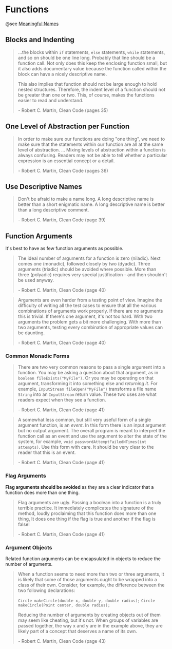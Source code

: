# Functions
@see [Meaningful Names](./meaningful-names.md)

## Blocks and Indenting

> ...the blocks within `if` statements, `else` statements, `while` statements, and so on should be one line long. Probably that line should be a function call. Not only does this keep the enclosing function small, but it also adds documentary value because the function called within the block can have a nicely descriptive name.
> 
> This also implies that function should not be large enough to hold nested structures. Therefore, the indent level of a function should not be greater than one or two. This, of course, makes the functions easier to read and understand.
> 
> \- Robert C. Martin, Clean Code (pages 35)


## One Level of Abstraction per Function

> In order to make sure our functions are doing "one thing", we need to make sure that the statements within our function are all at the same level of abstraction.
> ...
> Mixing levels of abstraction within a function is always confusing. Readers may not be able to tell whether a particular expression is an essential concept or a detail.
> 
> \- Robert C. Martin, Clean Code (pages 36)


## Use Descriptive Names

> Don't be afraid to make a name long. A long descriptive name is better than a short enigmatic name. A long descriptive name is better than a long descriptive comment.
> 
> \- Robert C. Martin, Clean Code (page 39)


## Function Arguments

It's best to have as few function arguments as possible.

> The ideal number of arguments for a function is zero (niladic). Next comes one (monadic), followed closely by two (dyadic). Three arguments (triadic) should be avoided where possible. More than three (polyadic) requires very special justification - and then shouldn't be used anyway.
> 
> \- Robert C. Martin, Clean Code (page 40)


> Arguments are even harder from a testing point of view. Imagine the difficulty of writing all the test cases to ensure that all the various combinations of arguments work properly. If there are no arguments this is trivial. If there's one argument, it's not too hard. With two arguments the problem gets a bit more challenging. With more than two arguments, testing every combination of appropriate values can be daunting.
> 
> \- Robert C. Martin, Clean Code (page 40)

### Common Monadic Forms

> There are two very common reasons to pass a single argument into a function. You may be asking a question about that argument, as in `boolean fileExists("MyFile")`. Or you may be operating on that argument, transforming it into something else and *returning it*. For example, `InputStream fileOpen("MyFile")` transforms a file name `String` into an `InputStream` return value. These two uses are what readers expect when they see a function.
> 
> \- Robert C. Martin, Clean Code (page 41)


> A somewhat less common, but still very useful form of a single argument function, is an *event*. In this form there is an input argument but no output argument. The overall program is meant to interpret the function call as an event and use the argument to alter the state of the system, for example, `void passwordAttemptFailedNTimes(int attempts)`. Use this form with care. It should be very clear to the reader that this is an event.
> 
> \- Robert C. Martin, Clean Code (page 41)

### Flag Arguments

**Flag arguments should be avoided** as they are a clear indicator that a function does more than one thing.

> Flag arguments are ugly. Passing a boolean into a function is a truly terrible practice. It immediately complicates the signature of the method, loudly proclaiming that this function does more than one thing, It does one thing if the flag is true and another if the flag is false!
> 
> \- Robert C. Martin, Clean Code (page 41)

### Argument Objects

Related function arguments can be encapsulated in objects to reduce the number of arguments.

> When a function seems to need more than two or three arguments, it is likely that some of those arguments ought to be wrapped into a class of their own. Consider, for example, the difference between the two following declarations:
> 
> 	`Circle makeCircle(double x, double y, double radius);`
> 	`Circle makeCircle(Point center, double radius);`
> 
> Reducing the number of arguments by creating objects out of them may seem like cheating, but it's not. When groups of variables are passed together, the way x and y are in the example above, they are likely part of a concept that deserves a name of its own.
> 
> \- Robert C. Martin, Clean Code (page 43)